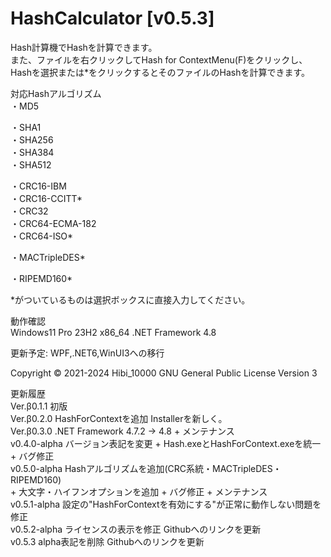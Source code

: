 ﻿# HashCalculator [v0.5.3]  
  
Hash計算機でHashを計算できます。  
また、ファイルを右クリックしてHash for ContextMenu(F)をクリックし、  
Hashを選択または*をクリックするとそのファイルのHashを計算できます。  
  
対応Hashアルゴリズム  
・MD5  
  
・SHA1  
・SHA256  
・SHA384  
・SHA512  
  
・CRC16-IBM  
・CRC16-CCITT*  
・CRC32  
・CRC64-ECMA-182  
・CRC64-ISO*  
  
・MACTripleDES*  
  
・RIPEMD160*  
  
*がついているものは選択ボックスに直接入力してください。  
  
動作確認  
Windows11 Pro 23H2 x86_64 
.NET Framework 4.8  
  
更新予定: WPF,.NET6,WinUI3への移行  
  
Copyright © 2021-2024 Hibi_10000 GNU General Public License Version 3  
  
更新履歴  
Ver.β0.1.1 初版  
Ver.β0.2.0 HashForContextを追加 Installerを新しく。  
Ver.β0.3.0 .NET Framework 4.7.2 -> 4.8  + メンテナンス  
v0.4.0-alpha バージョン表記を変更 + Hash.exeとHashForContext.exeを統一 + バグ修正  
v0.5.0-alpha Hashアルゴリズムを追加(CRC系統・MACTripleDES・RIPEMD160)  
             + 大文字・ハイフンオプションを追加 + バグ修正 + メンテナンス  
v0.5.1-alpha 設定の"HashForContextを有効にする"が正常に動作しない問題を修正  
v0.5.2-alpha ライセンスの表示を修正 Githubへのリンクを更新  
v0.5.3 alpha表記を削除 Githubへのリンクを更新  
